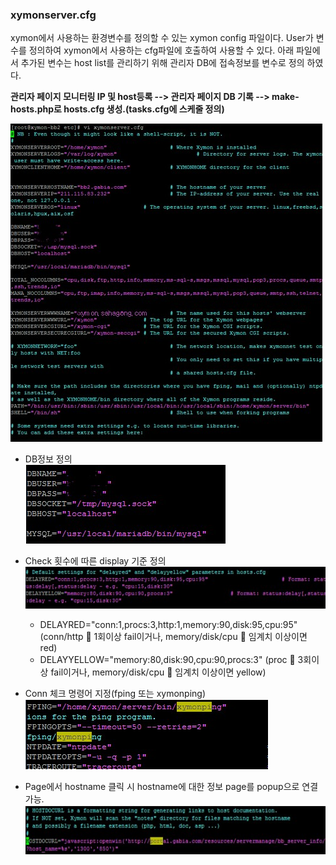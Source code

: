 ### xymonserver.cfg

xymon에서 사용하는 환경변수를 정의할 수 있는 xymon config 파일이다.
User가 변수를 정의하여 xymon에서 사용하는 cfg파일에 호출하여 사용할 수 있다.
아래 파일에서 추가된 변수는 host list를 관리하기 위해 관리자 DB에 접속정보를 변수로 정의 하였다.

**관리자 페이지 모니터링 IP 및 host등록 --> 관리자 페이지 DB 기록 --> make-hosts.php로 hosts.cfg 생성.(tasks.cfg에 스케줄 정의)**

![텍스트](https://github.com/sahagong/xymon/blob/master/img/xymonserver.cfg.jpg)  

- DB정보 정의  
![텍스트](https://github.com/sahagong/xymon/blob/master/img/xymonserver.cfg_DB.jpg)

- Check 횟수에 따른 display 기준 정의  
![텍스트](https://github.com/sahagong/xymon/blob/master/img/check_display.jpg)
  - DELAYRED="conn:1,procs:3,http:1,memory:90,disk:95,cpu:95"
	   (conn/http  1회이상 fail이거나, memory/disk/cpu  임계치 이상이면 red)  
  - DELAYYELLOW="memory:80,disk:90,cpu:90,procs:3" 
		   (proc  3회이상 fail이거나,  memory/disk/cpu  임계치 이상이면 yellow)  

- Conn 체크 명령어 지정(fping 또는 xymonping)  
![텍스트](https://github.com/sahagong/xymon/blob/master/img/conn_check.jpg)

- Page에서 hostname 클릭 시 hostname에 대한 정보 page를 popup으로 연결 가능.  
![텍스트](https://github.com/sahagong/xymon/blob/master/img/pagepopup.jpg)






